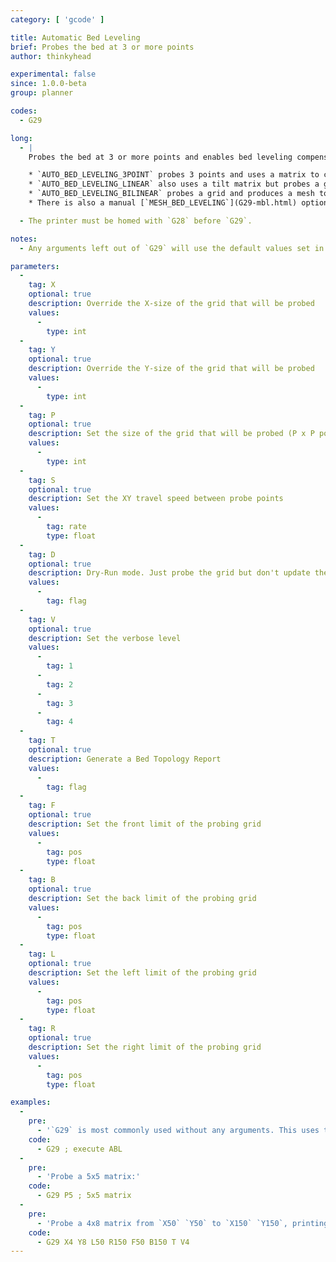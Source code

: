 ```yaml
---
category: [ 'gcode' ]

title: Automatic Bed Leveling
brief: Probes the bed at 3 or more points
author: thinkyhead

experimental: false
since: 1.0.0-beta
group: planner

codes:
  - G29

long:
  - |
    Probes the bed at 3 or more points and enables bed leveling compensation. The exact procedure and method depends on the type of bed leveling chosen in `Configuration.h`:

    * `AUTO_BED_LEVELING_3POINT` probes 3 points and uses a matrix to compensate for bed tilt.
    * `AUTO_BED_LEVELING_LINEAR` also uses a tilt matrix but probes a grid and applies "least-squares."
    * `AUTO_BED_LEVELING_BILINEAR` probes a grid and produces a mesh to adjust Z across the bed.
    * There is also a manual [`MESH_BED_LEVELING`](G29-mbl.html) option for setups without a probe.

  - The printer must be homed with `G28` before `G29`.

notes:
  - Any arguments left out of `G29` will use the default values set in `Configuration.h`.

parameters:
  -
    tag: X
    optional: true
    description: Override the X-size of the grid that will be probed
    values:
      -
        type: int
  -
    tag: Y
    optional: true
    description: Override the Y-size of the grid that will be probed
    values:
      -
        type: int
  -
    tag: P
    optional: true
    description: Set the size of the grid that will be probed (P x P points)
    values:
      -
        type: int
  -
    tag: S
    optional: true
    description: Set the XY travel speed between probe points
    values:
      -
        tag: rate
        type: float
  -
    tag: D
    optional: true
    description: Dry-Run mode. Just probe the grid but don't update the bed leveling data
    values:
      -
        tag: flag
  -
    tag: V
    optional: true
    description: Set the verbose level
    values:
      -
        tag: 1
      -
        tag: 2
      -
        tag: 3
      -
        tag: 4
  -
    tag: T
    optional: true
    description: Generate a Bed Topology Report
    values:
      -
        tag: flag
  -
    tag: F
    optional: true
    description: Set the front limit of the probing grid
    values:
      -
        tag: pos
        type: float
  -
    tag: B
    optional: true
    description: Set the back limit of the probing grid
    values:
      -
        tag: pos
        type: float
  -
    tag: L
    optional: true
    description: Set the left limit of the probing grid
    values:
      -
        tag: pos
        type: float
  -
    tag: R
    optional: true
    description: Set the right limit of the probing grid
    values:
      -
        tag: pos
        type: float

examples:
  -
    pre:
      - '`G29` is most commonly used without any arguments. This uses the parameters set in `Configuration.h`.'
    code:
      - G29 ; execute ABL
  -
    pre:
      - 'Probe a 5x5 matrix:'
    code:
      - G29 P5 ; 5x5 matrix
  -
    pre:
      - 'Probe a 4x8 matrix from `X50` `Y50` to `X150` `Y150`, printing a full report:'
    code:
      - G29 X4 Y8 L50 R150 F50 B150 T V4
---
```


